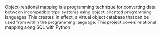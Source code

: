Object-relational mapping is a programming technique for converting data between incompatible type systems using object-oriented programming languages. This creates, in effect, a virtual object database that can be used from within the programming language. This project covers relational mapping along SQL with Python
